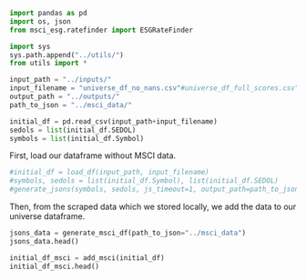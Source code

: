 ```python
import pandas as pd
import os, json
from msci_esg.ratefinder import ESGRateFinder
```

```python
import sys 
sys.path.append("../utils/")
from utils import *
```

```python
input_path = "../inputs/"
input_filename = "universe_df_no_nans.csv"#universe_df_full_scores.csv"
output_path = "../outputs/"
path_to_json = "../msci_data/"
```

```python
initial_df = pd.read_csv(input_path+input_filename)
sedols = list(initial_df.SEDOL)
symbols = list(initial_df.Symbol)
```

First, load our dataframe without MSCI data.

```python
#initial_df = load_df(input_path, input_filename)
#symbols, sedols = list(initial_df.Symbol), list(initial_df.SEDOL)
#generate_jsons(symbols, sedols, js_timeout=1, output_path=path_to_json)
```

Then, from the scraped data which we stored locally, we add the data to our universe dataframe. 

```python
jsons_data = generate_msci_df(path_to_json="../msci_data")
jsons_data.head()
```

```python
initial_df_msci = add_msci(initial_df)
initial_df_msci.head()
```
